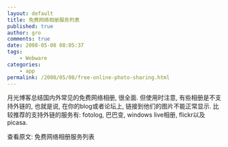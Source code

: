 ```yaml
---
layout: default
title: 免费网络相册服务列表
published: true
author: gro
comments: true
date: 2008-05-08 08:05:37
tags:
    - Webware
categories:
    - app
permalink: /2008/05/08/free-online-photo-sharing.html
---
```

月光博客总结国内外常见的免费网络相册, 很全面. 但使用时注意, 有些相册是不支持外链的, 也就是说, 在你的blog或者论坛上, 链接到他们的图片不能正常显示. 比较推荐的支持外链的服务有: fotolog, 巴巴变, windows live相册, flickr以及picasa.

查看原文: 免费网络相册服务列表